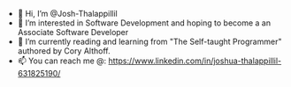 - 👋 Hi, I’m @Josh-Thalappillil
- 👀 I’m interested in Software Development and hoping to become a an Associate Software Developer
- 🌱 I’m currently reading and learning from "The Self-taught Programmer" authored by Cory Althoff.
- 📫 You can reach me @: https://www.linkedin.com/in/joshua-thalappillil-631825190/

<!---
Josh-Thalappillil/Josh-Thalappillil is a ✨ special ✨ repository because its `README.md` (this file) appears on your GitHub profile.
You can click the Preview link to take a look at your changes.
--->
